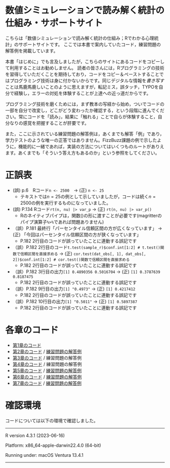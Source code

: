 
# 数値シミュレーションで読み解く統計の仕組み・サポートサイト

こちらは「数値シミュレーションで読み解く統計の仕組み；Rでわかる心理統計」のサポートサイトです。
ここでは本書で案内していたコード，練習問題の解答例を掲載しています。

本書「はじめに」でも言及しましたが，こちらのサイトにあるコードをコピーして利用することはお勧めしません。
読者の皆さんには，Rプログラミングの技術を習得していただくことを期待しており，コードをコピー＆ペーストすることではプログラミング技術は身に付かないからです。同じデジタルな情報を*書き写す*ことは馬鹿馬鹿しいことのように思えますが，転記ミス，誤タッチ，TYPOを自分で経験し，エラーの対処を体験することが上達への近っ道だからです。

プログラミング技術を磨くためには，まず教本の写経から始め，ついでコードの一部を自分で改変し，どこがどう変わったか確認する，という段階に進んでください。常にコードを「読み」，結果に「触れる」ことで自らが体験すること，自分なりの感覚を把握することが肝要です。

また，ここに示されている練習問題の解答例は，あくまでも解答「例」であり，学力テストのような唯一の正答ではありません。FizzBuzz課題の例で示したように，機能的に一緒であれば，実装の方法についてはいくつものルートがありえます。あくまでも「そういう答え方もあるのか」という参照をしてください。

# 正誤表

- (誤) p.6　Rコード`n <- 2500`　-\> (正) `n <- 25`
  + テキストでは$n=25$の例として示していましたが，コードは続く$n=2500$の例を実行するものになっていました。
- (誤) P.134 Rコード`rt(n, nu) |> var_p` -\> (正) `rt(n, nu) |> var_p()`
  + Rのネイティブパイプは，関数()の形に渡すことが必要です(magritterのパイプ演算子`%>%`であれば問題ありません)
- （誤）P.181 最終行「パーセンタイル信頼区間の方が広くなっています」 -\> (正) 「今回はパーセンタイル信頼区間の方が狭くなっています」
  + P.182 2行目のコードが誤っていたことに連動する誤記です
- （誤）P.182 2行目のコード`t.test(sample_r)$conf.int[1:2] # t.test()関数で信頼区間を直接求める` -\> (正) `cor.test(dat_obs[, 1], dat_obs[, 2])$conf.int[1:2] # cor.test()関数で信頼区間を直接求める`
  + P.182 2行目のコードが誤っていたことに連動する誤記です
- （誤）P.182 3行目の出力`[1] 0.4890356 0.5016704` -\> (正) `[1] 0.3787639 0.8187475`
  + P.182 2行目のコードが誤っていたことに連動する誤記です
- （誤）P.182 9行目の出力`[1] "0.4973"` -\> (正) `[1] 0.4217412`
  + P.182 2行目のコードが誤っていたことに連動する誤記です
- （誤）P.182 10行目の出力`[1] "0.5011"` -\> (正) `[1] 0.5897387`
  + P.182 2行目のコードが誤っていたことに連動する誤記です


# 各章のコード

- [第1章のコード](ch1/ch1.R)
- [第2章のコード](ch2/ch2.R) / [練習問題の解答例](ch2/ch2_practice.R)
- [第3章のコード](ch3/ch3.R) / 練習問題の解答例
- [第4章のコード](ch4/ch4.R) / 練習問題の解答例
- [第5章のコード](ch5.ch5.R) / [練習問題の解答例](ch5/ch5_practice.R)
- [第6章のコード](ch6/ch6.R) / [練習問題の解答例](ch6/ch6_practice.R)
- [第7章のコード](ch7/ch7.R) / [練習問題の解答例](ch7/ch7_practice.R)

# 確認環境

コードについては以下の環境で確認しました。

------------------------------------------------------------------------

R version 4.3.1 (2023-06-16)

Platform: x86_64-apple-darwin22.4.0 (64-bit)

Running under: macOS Ventura 13.4.1

------------------------------------------------------------------------
